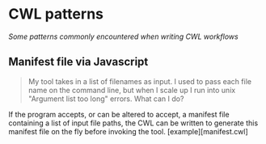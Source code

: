 # CWL patterns
_Some patterns commonly encountered when writing CWL workflows_


## Manifest file via Javascript
> My tool takes in a list of filenames as input. I used to pass each file name 
on the command line, but when I scale up I run into unix "Argument list too long" 
errors. What can I do?

If the program accepts, or can be altered to accept, a manifest file containing
a list of input file paths, the CWL can be written to generate this manifest file
on the fly before invoking the tool. [example][manifest.cwl]
